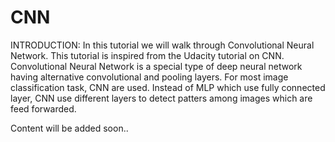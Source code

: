 # CNN

INTRODUCTION:
In this tutorial we will walk through Convolutional Neural Network. This tutorial is inspired from the Udacity tutorial on CNN.
Convolutional Neural Network is a special type of deep neural network having alternative convolutional and pooling layers. For most image classification task, CNN are used. Instead of MLP which use fully connected layer, CNN use different layers to detect patters among images which are feed forwarded. 



Content will be added soon..
